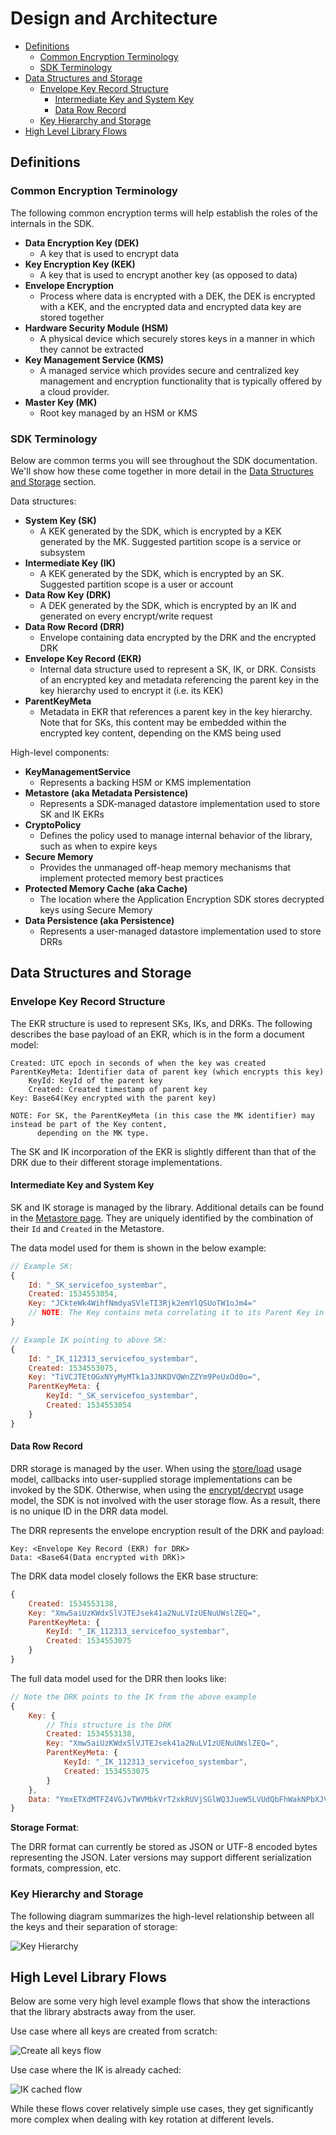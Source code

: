 # Design and Architecture

   * [Definitions](#definitions)
       * [Common Encryption Terminology](#common-encryption-terminology)
       * [SDK Terminology](#sdk-terminology)
   * [Data Structures and Storage](#data-structures-and-storage)
       * [Envelope Key Record Structure](#envelope-key-record-structure)
           * [Intermediate Key and System Key](#intermediate-key-and-system-key)
           * [Data Row Record](#data-row-record)
       * [Key Hierarchy and Storage](#key-hierarchy-and-storage)
   * [High Level Library Flows](#high-level-library-flows)

## Definitions

### Common Encryption Terminology

The following common encryption terms will help establish the roles of the internals in the SDK.

* **Data Encryption Key (DEK)**
    * A key that is used to encrypt data
* **Key Encryption Key (KEK)**
    * A key that is used to encrypt another key (as opposed to data)
* **Envelope Encryption**
    * Process where data is encrypted with a DEK, the DEK is encrypted with a KEK, and the encrypted data and encrypted data
      key are stored together
* **Hardware Security Module (HSM)**
    * A physical device which securely stores keys in a manner in which they cannot be extracted
* **Key Management Service (KMS)**
    * A managed service which provides secure and centralized key management and encryption functionality that is typically
      offered by a cloud provider.
* **Master Key (MK)**
    * Root key managed by an HSM or KMS

### SDK Terminology

Below are common terms you will see throughout the SDK documentation. We'll show how these come together in more detail in the
[Data Structures and Storage](#data-structures-and-storage) section.

Data structures:
* **System Key (SK)**
    * A KEK generated by the SDK, which is encrypted by a KEK generated by the MK. Suggested partition scope is a service or
      subsystem
* **Intermediate Key (IK)**
    * A KEK generated by the SDK, which is encrypted by an SK. Suggested partition scope is a user or account
* **Data Row Key (DRK)**
    * A DEK generated by the SDK, which is encrypted by an IK and generated on every encrypt/write request
* **Data Row Record (DRR)**
    * Envelope containing data encrypted by the DRK and the encrypted DRK
* **Envelope Key Record (EKR)**
    * Internal data structure used to represent a SK, IK, or DRK. Consists of an encrypted key and metadata referencing the
      parent key in the key hierarchy used to encrypt it (i.e. its KEK)
* **ParentKeyMeta**
    * Metadata in EKR that references a parent key in the key hierarchy. Note that for SKs, this content may be embedded
      within the encrypted key content, depending on the KMS being used

High-level components:
* **KeyManagementService**
    * Represents a backing HSM or KMS implementation
* **Metastore (aka Metadata Persistence)**
    * Represents a SDK-managed datastore implementation used to store SK and IK EKRs
* **CryptoPolicy**
    * Defines the policy used to manage internal behavior of the library, such as when to expire keys
* **Secure Memory**
    * Provides the unmanaged off-heap memory mechanisms that implement protected memory best practices
* **Protected Memory Cache (aka Cache)**
    * The location where the Application Encryption SDK stores decrypted keys using Secure Memory
* **Data Persistence (aka Persistence)**
    * Represents a user-managed datastore implementation used to store DRRs


## Data Structures and Storage

### Envelope Key Record Structure

The EKR structure is used to represent SKs, IKs, and DRKs. The following describes the base payload of an EKR, which is
in the form a document model:

    Created: UTC epoch in seconds of when the key was created
    ParentKeyMeta: Identifier data of parent key (which encrypts this key)
        KeyId: KeyId of the parent key
        Created: Created timestamp of parent key
    Key: Base64(Key encrypted with the parent key)

    NOTE: For SK, the ParentKeyMeta (in this case the MK identifier) may instead be part of the Key content,
          depending on the MK type.

The SK and IK incorporation of the EKR is slightly different than that of the DRK due to their different storage
implementations.

#### Intermediate Key and System Key

SK and IK storage is managed by the library. Additional details can be found in the [Metastore page](Metastore.md).
They are uniquely identified by the combination of their `Id` and `Created` in the Metastore.

The data model used for them is shown in the below example:

```javascript
// Example SK:
{
    Id: "_SK_servicefoo_systembar",
    Created: 1534553054,
    Key: "JCkteWk4WihfNmdyaSVleTI3Rjk2emYlQSUoTW1oJm4="
    // NOTE: The Key contains meta correlating it to its Parent Key in this case
}

// Example IK pointing to above SK:
{
    Id: "_IK_112313_servicefoo_systembar",
    Created: 1534553075,
    Key: "TiVCJTEtOGxNYyMyMTk1a3JNKDVQWnZZYm9PeUxOd0o=",
    ParentKeyMeta: {
        KeyId: "_SK_servicefoo_systembar",
        Created: 1534553054
    }
}
```

#### Data Row Record

DRR storage is managed by the user. When using the [store/load](../README.md#store--load) usage model, callbacks into
user-supplied storage implementations can be invoked by the SDK. Otherwise, when using the
[encrypt/decrypt](../README.md#encrypt--decrypt) usage model, the SDK is not involved with the user storage flow. As a
result, there is no unique ID in the DRR data model.

The DRR represents the envelope encryption result of the DRK and payload:

    Key: <Envelope Key Record (EKR) for DRK>
    Data: <Base64(Data encrypted with DRK)>

The DRK data model closely follows the EKR base structure:

```javascript
{
    Created: 1534553138,
    Key: "Xmw5aiUzKWdxSlVJTEJsek41a2NuLVIzUENuUWslZEQ=",
    ParentKeyMeta: {
        KeyId: "_IK_112313_servicefoo_systembar",
        Created: 1534553075
    }
}
```

The full data model used for the DRR then looks like:

```javascript
// Note the DRK points to the IK from the above example
{
    Key: {
        // This structure is the DRK
        Created: 1534553138,
        Key: "Xmw5aiUzKWdxSlVJTEJsek41a2NuLVIzUENuUWslZEQ=",
        ParentKeyMeta: {
            KeyId: "_IK_112313_servicefoo_systembar",
            Created: 1534553075
        }
    },
    Data: "YmxETXdMTFZ4VGJvTWVMbkVrT2xkRUVjSGlWQ3JueW5LVUdQbFhWakNPbXJVcE5Pc2ZXZk9tUGdFWkxQYUNkZw=="
}
```

**Storage Format**:

The DRR format can currently be stored as JSON or UTF-8 encoded bytes representing the JSON. Later versions may
support different serialization formats, compression, etc.

### Key Hierarchy and Storage

The following diagram summarizes the high-level relationship between all the keys and their separation of storage:

![Key Hierarchy](images/key_hierarchy.png)

## High Level Library Flows

Below are some very high level example flows that show the interactions that the library abstracts away from the
user.

Use case where all keys are created from scratch:

![Create all keys flow](images/happy_path_create_all_keys.svg)

Use case where the IK is already cached:

![IK cached flow](images/happy_path_ik_cached.svg)

While these flows cover relatively simple use cases, they get significantly more complex when dealing with
key rotation at different levels.
